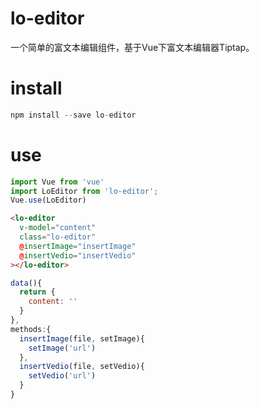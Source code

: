 # lo-editor
一个简单的富文本编辑组件，基于Vue下富文本编辑器Tiptap。

# install
```js
npm install --save lo-editor
```

# use
```js
import Vue from 'vue'
import LoEditor from 'lo-editor';
Vue.use(LoEditor)
```

```html
<lo-editor
  v-model="content"
  class="lo-editor"
  @insertImage="insertImage"
  @insertVedio="insertVedio"
></lo-editor>
```

```js
data(){
  return {
    content: ''
  }
},
methods:{
  insertImage(file, setImage){
    setImage('url')
  },
  insertVedio(file, setVedio){
    setVedio('url')
  }
}
```
